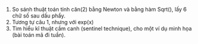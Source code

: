 1. So sánh thuật toán tính căn(2) bằng Newton và bằng hàm Sqrt(), lấy 6 chữ số sau dấu phẩy.
2. Tương tự câu 1, nhưng với exp(x)
3. Tìm hiểu kĩ thuật cầm canh (sentinel technique), cho một ví dụ minh họa (bài toán mã đi tuần).
